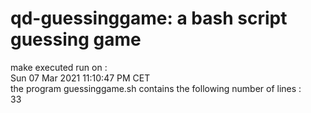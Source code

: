 #  qd-guessinggame: a bash script guessing game  
make executed run on :  
Sun 07 Mar 2021 11:10:47 PM CET
<br/> the program guessinggame.sh contains the following number of lines :  
33

